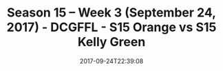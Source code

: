 ---
title: Season 15 – Week 3 (September 24, 2017) - DCGFFL - S15 Orange vs S15 Kelly
  Green
teams-score:
- team: _teams/s15-orange.md
  score: 37
- team: _teams/s15-kelly-green.md
  score: 12
mvp: RJ Martin, Daniel Erkenbrack
game-ball: CJ Babb, Chase Hoye
season: 15
week: 3
date: '2017-09-24T22:39:08'
pageid: season-15-week-3-september-24-2017-5688-vs-5685
---